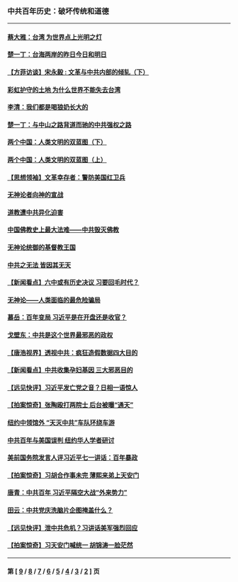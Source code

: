 ### 中共百年历史：破坏传统和道德
---
#### [蔡大雅：台湾 为世界点上光明之灯](../../pages/nf1176114/n13531530.md?02100430) 
#### [楚一丁：台海两岸的昨日今日和明日](../../pages/nf1176114/n13531468.md?02100430) 
#### [【方菲访谈】宋永毅 : 文革与中共内部的倾轧（下）](../../pages/nf1176114/n13486836.md?02100430) 
#### [彩虹护守的土地 为什么世界不能失去台湾](../../pages/nf1176114/n13476849.md?02100430) 
#### [李清：我们都是喝狼奶长大的](../../pages/nf1176114/n13471478.md?02100430) 
#### [楚一丁：与中山之路背道而驰的中共强权之路](../../pages/nf1176114/n13437270.md?02100430) 
#### [两个中国：人类文明的双蓝图（下）](../../pages/nf1176114/n13423132.md?02100430) 
#### [两个中国：人类文明的双蓝图（上）](../../pages/nf1176114/n13422687.md?02100430) 
#### [【思想领袖】文革幸存者：警防美国红卫兵](../../pages/nf1176114/n13339289.md?02100430) 
#### [无神论者向神的宣战](../../pages/nf1176114/n13281535.md?02100430) 
#### [道教遭中共异化迫害](../../pages/nf1176114/n13281463.md?02100430) 
#### [中国佛教史上最大法难——中共毁灭佛教](../../pages/nf1176114/n13281397.md?02100430) 
#### [无神论统御的基督教王国](../../pages/nf1176114/n13281280.md?02100430) 
#### [中共之无法 皆因其无天](../../pages/nf1176114/n13281088.md?02100430) 
#### [【新闻看点】六中或有历史决议 习要回毛时代？](../../pages/nf1176114/n13222895.md?02100430) 
#### [无神论——人类面临的最危险骗局](../../pages/nf1176114/n13196137.md?02100430) 
#### [慕岳：百年变局 习近平是在开盘还是收官？](../../pages/nf1176114/n13206516.md?02100430) 
#### [戈壁东：中共是这个世界最邪恶的政权](../../pages/nf1176114/n13085641.md?02100430) 
#### [【唐浩视界】透视中共：疯狂造假数据四大目的](../../pages/nf1176114/n13080590.md?02100430) 
#### [【新闻看点】中共收集孕妇基因 三大邪恶目的](../../pages/nf1176114/n13077182.md?02100430) 
#### [【远见快评】习近平发亡党之音？日相一语惊人](../../pages/nf1176114/n13074809.md?02100430) 
#### [【拍案惊奇】张陶殴打两院士 后台被曝“通天”](../../pages/nf1176114/n13070496.md?02100430) 
#### [纽约中领馆外 “天灭中共”车队环绕车游](../../pages/nf1176114/n13070693.md?02100430) 
#### [中共百年与美国误判 纽约华人学者研讨](../../pages/nf1176114/n13067969.md?02100430) 
#### [美前国务院发言人评习近平七一讲话：百年暴政](../../pages/nf1176114/n13066986.md?02100430) 
#### [【拍案惊奇】习胡合作事未完 薄熙来弟上天安门](../../pages/nf1176114/n13065867.md?02100430) 
#### [唐青：中共百年 习近平隔空大战“外来势力”](../../pages/nf1176114/n13065976.md?02100430) 
#### [田云：中共党庆洗脑片企图掩盖什么？](../../pages/nf1176114/n13064395.md?02100430) 
#### [【远见快评】泄中共危机？习讲话美军强烈回应](../../pages/nf1176114/n13064269.md?02100430) 
#### [【拍案惊奇】习天安门喊统一 胡锦涛一脸茫然](../../pages/nf1176114/n13063233.md?02100430) 

---
#### 第 [ [9](./9.md?02100430) / [8](./8.md?02100430) / [7](./7.md?02100430) / [6](./6.md?02100430) / [5](./5.md?02100430) / [4](./4.md?02100430) / [3](./3.md?02100430) / [2](./2.md?02100430) ] 页
